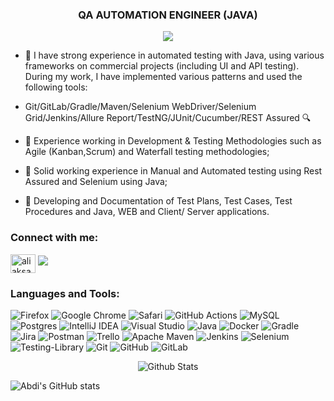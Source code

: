 <h3 align="center">QA AUTOMATION ENGINEER (JAVA)</h3>

<p align="center">
  <img src="https://user-images.githubusercontent.com/104761482/235295339-c98243c5-d711-4686-ad1e-c85af334b4b7.png"/>
</p>

- 💪 I have strong experience in automated testing with Java, using various frameworks on commercial projects (including UI and API testing). During my work, I have implemented various patterns and used the following tools: 

- Git/GitLab/Gradle/Maven/Selenium WebDriver/Selenium Grid/Jenkins/Allure Report/TestNG/JUnit/Cucumber/REST Assured 🔍

- 💪 Experience working in Development & Testing Methodologies such as Agile (Kanban,Scrum) and Waterfall testing methodologies;

- 💪 Solid working experience in Manual and Automated testing using Rest Assured and Selenium using Java;

- 💪 Developing and Documentation of Test Plans, Test Cases, Test Procedures and Java, WEB and Client/ Server applications.


<h3 align="left">Connect with me:</h3>
<p align="left">
<a href="https://www.linkedin.com/in/abdi-said-ibrahim-/" target="blank"><img align="center" src="https://raw.githubusercontent.com/rahuldkjain/github-profile-readme-generator/master/src/images/icons/Social/linked-in-alt.svg" alt="aliaksandr-zasinets" height="30" width="40" /></a>
 <a href="mailto: dcabdi@gmail.com  "><img src="https://img.shields.io/badge/- dcabdi@gmail.com -D14836?style=flat&logo=Gmail&logoColor=white"/></a>
</p>


<h3 align="left">Languages and Tools:</h3>


![Firefox](https://img.shields.io/badge/Firefox-FF7139?style=for-the-badge&logo=Firefox-Browser&logoColor=white)
![Google Chrome](https://img.shields.io/badge/Google%20Chrome-4285F4?style=for-the-badge&logo=GoogleChrome&logoColor=white)
![Safari](https://img.shields.io/badge/Safari-000000?style=for-the-badge&logo=Safari&logoColor=white)
![GitHub Actions](https://img.shields.io/badge/github%20actions-%232671E5.svg?style=for-the-badge&logo=githubactions&logoColor=white)
![MySQL](https://img.shields.io/badge/mysql-%2300f.svg?style=for-the-badge&logo=mysql&logoColor=white)
![Postgres](https://img.shields.io/badge/postgres-%23316192.svg?style=for-the-badge&logo=postgresql&logoColor=white)
![IntelliJ IDEA](https://img.shields.io/badge/IntelliJIDEA-000000.svg?style=for-the-badge&logo=intellij-idea&logoColor=white)
![Visual Studio](https://img.shields.io/badge/Visual%20Studio-5C2D91.svg?style=for-the-badge&logo=visual-studio&logoColor=white)
![Java](https://img.shields.io/badge/java-%23ED8B00.svg?style=for-the-badge&logo=java&logoColor=white)
![Docker](https://img.shields.io/badge/docker-%230db7ed.svg?style=for-the-badge&logo=docker&logoColor=white)
![Gradle](https://img.shields.io/badge/Gradle-02303A.svg?style=for-the-badge&logo=Gradle&logoColor=white)
![Jira](https://img.shields.io/badge/jira-%230A0FFF.svg?style=for-the-badge&logo=jira&logoColor=white)
![Postman](https://img.shields.io/badge/Postman-FF6C37?style=for-the-badge&logo=postman&logoColor=white)
![Trello](https://img.shields.io/badge/Trello-%23026AA7.svg?style=for-the-badge&logo=Trello&logoColor=white)
![Apache Maven](https://img.shields.io/badge/Apache%20Maven-C71A36?style=for-the-badge&logo=Apache%20Maven&logoColor=white)
![Jenkins](https://img.shields.io/badge/jenkins-%232C5263.svg?style=for-the-badge&logo=jenkins&logoColor=white)
![Selenium](https://img.shields.io/badge/-selenium-%43B02A?style=for-the-badge&logo=selenium&logoColor=white)
![Testing-Library](https://img.shields.io/badge/-TestingLibrary-%23E33332?style=for-the-badge&logo=testing-library&logoColor=white)
![Git](https://img.shields.io/badge/git-%23F05033.svg?style=for-the-badge&logo=git&logoColor=white)
![GitHub](https://img.shields.io/badge/github-%23121011.svg?style=for-the-badge&logo=github&logoColor=white)
![GitLab](https://img.shields.io/badge/gitlab-%23181717.svg?style=for-the-badge&logo=gitlab&logoColor=white)

 
<p align="center">
        <img src="https://raw.githubusercontent.com/mayhemantt/mayhemantt/Update/svg/Bottom.svg" alt="Github Stats" />
</p>

![Abdi's GitHub stats](https://github-readme-stats.vercel.app/api?username=anuraghazra&show_icons=true&theme=radical)
